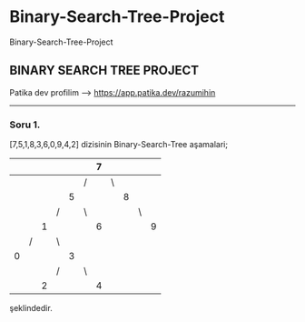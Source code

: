 # Binary-Search-Tree-Project
Binary-Search-Tree-Project


## BINARY SEARCH TREE PROJECT

Patika dev profilim --> https://app.patika.dev/razumihin

---

### Soru 1.

[7,5,1,8,3,6,0,9,4,2] dizisinin Binary-Search-Tree aşamalari;

|  |  |  |  |  |  | 7 |  |  |  |  |
|:-:|:-:|:-:|:-:|:-:|:-:|:-:|:-:|:-:|:-:|:-:|
|  |  |  |  |  | / |  | \ |  |  |  |
|  |  |  |  | 5 |  |  |  | 8 |  |  |
|  |  |  | / |  | \ |  |  |  | \ |  |
|  |  | 1 |  |  |  | 6 |  |  |  | 9 |
|  | / |  | \ |  |  |  |  |  |  |  |
| 0 |  |  |  | 3 |  |  |  |  |  |  |
|  |  |  | / |  | \ |  |  |  |  |  |
|  |  | 2 |  |  |  | 4 |  |  |  |  |

şeklindedir.

